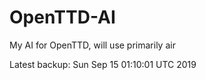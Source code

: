 # OpenTTD-AI
My AI for OpenTTD, will use primarily air

Latest backup: Sun Sep 15 01:10:01 UTC 2019
